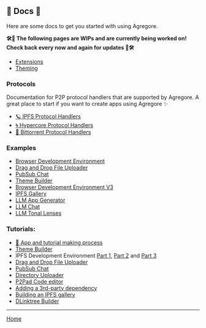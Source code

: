 ## 📔 Docs 📔

Here are some docs to get you started with using Agregore.

**🛠🚧 The following pages are WIPs and are currently being worked on! Check back every now and again for updates 🚧🛠**

- [Extensions](./extensions)
- [Theming](./theming)

### Protocols

Documentation for P2P protocol handlers that are supported by Agregore. A great place to start if you want to create apps using Agregore ✨

- [🪐 IPFS Protocol Handlers](./ipfs-protocol-handlers)
- [🌀 Hypercore Protocol Handlers](./hypercore-protocol-handlers)
- [🌊 Bittorrent Protocol Handlers](./bittorent-protocol-handlers)

### Examples

- [Browser Development Environment](./examples/browser-devenv/)
- [Drag and Drop File Uploader](./examples/drag-and-drop/)
- [PubSub Chat](./examples/ipfs-pub-sub-chat/)
- [Theme Builder](./examples/themebuilder)
- [Browser Development Environment V3](./examples/browser-devenv-v3/)
- [IPFS Gallery](./examples/ipfs-gallery/)
- [LLM App Generator](./examples/llm-appgen/)
- [LLM Chat](./examples/llm-chat.html)
- [LLM Tonal Lenses](./examples/llm-lenses-chat/)

### Tutorials:

- [🧱 App and tutorial making process](./tutorials/process)
- [Theme Builder](./tutorials/themebuilder-tutorial)
- IPFS Development Environment [Part 1](./tutorials/ipfs-browser-devenv/part-1), [Part 2](./tutorials/ipfs-browser-devenv/part-2) and [Part 3](./tutorials/ipfs-browser-devenv/part-3)
- [Drag and Drop File Uploader](./tutorials/drag-and-drop)
- [PubSub Chat](./tutorials/ipfs-pub-sub-chat)
- [Directory Uploader](./tutorials/ipfs-dir-upload/)
- [P2Pad Code editor](./tutorials/p2pad-code-editor)
- [Adding a 3rd-party dependency](./tutorials/ipfs-3rdparty-dep/)
- [Building an IPFS gallery](./tutorials/ipfs-gallery/)
- [DLinktree Builder](./tutorials/dlinktree-builder)

---

[Home](/)
